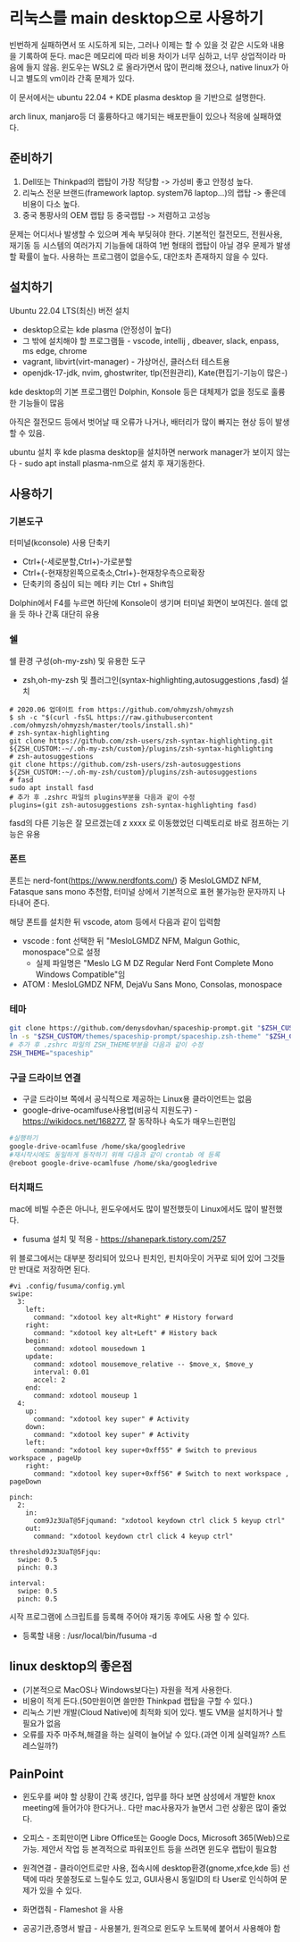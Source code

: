 # 리눅스를 main desktop으로 사용하기

빈번하게 실패하면서 또 시도하게 되는, 그러나 이제는 할 수 있을 것 같은 시도와 내용을 기록하여 둔다. mac은 메모리에 따라 비용 차이가 너무 심하고, 너무 상업적이라 마음에 들지 않음. 윈도우는 WSL2 로 올라가면서 많이 편리해 졌으나, native linux가 아니고 별도의 vm이라 간혹 문제가 있다.

이 문서에서는 ubuntu 22.04 + KDE plasma desktop 을 기반으로 설명한다.

arch linux, manjaro등 더 훌륭하다고 얘기되는 배포판들이 있으나 적응에 실패하였다.

## 준비하기

1. Dell또는 Thinkpad의 랩탑이 가장 적당함 -> 가성비 좋고 안정성 높다.
2. 리눅스 전문 브랜드(framework laptop. system76 laptop...)의 랩탑 -> 좋은데 비용이 다소 높다.
3. 중국 통팡사의 OEM 랩탑 등 중국랩탑 -> 저렴하고 고성능

문제는 어디서나 발생할 수 있으며 계속 부딪혀야 한다.
기본적인 절전모드, 전원사용, 재기동 등 시스템의 여러가지 기능들에 대하여 1번 형태의 랩탑이 아닐 경우 문제가 발생할 확률이 높다.
사용하는 프로그램이 없을수도, 대안조차 존재하지 않을 수 있다.

## 설치하기

Ubuntu 22.04 LTS(최신) 버전 설치
- desktop으로는 kde plasma (안정성이 높다)
- 그 밖에 설치해야 할 프로그램들 - vscode, intellij , dbeaver, slack, enpass, ms edge, chrome
- vagrant, libvirt(virt-manager) - 가상머신, 클러스터 테스트용
- openjdk-17-jdk, nvim, ghostwriter, tlp(전원관리), Kate(편집기-기능이 많은-)

kde desktop의 기본 프로그램인 Dolphin, Konsole 등은 대체제가 없을 정도로 훌륭한 기능들이 많음

아직은 절전모드 등에서 벗어날 때 오류가 나거나, 배터리가 많이 빠지는 현상 등이 발생할 수 있음.

ubuntu 설치 후 kde plasma desktop을 설치하면 nerwork manager가 보이지 않는다 - sudo apt install plasma-nm으로 설치 후 재기동한다.

## 사용하기

### 기본도구

터미널(kconsole) 사용 단축키
- Ctrl+(-세로분할,Ctrl+)-가로분할
- Ctrl+{-현재창왼쪽으로축소,Ctrl+}-현재창우측으로확장
- 단축키의 중심이 되는 메타 키는 Ctrl + Shift임

Dolphin에서 F4를 누르면 하단에 Konsole이 생기며 터미널 화면이 보여진다. 쓸데 없을 듯 하나 간혹 대단히 유용


### 쉘

쉘 환경 구성(oh-my-zsh) 및 유용한 도구
- zsh,oh-my-zsh 및 플러그인(syntax-highlighting,autosuggestions
,fasd) 설치

```
# 2020.06 업데이트 from https://github.com/ohmyzsh/ohmyzsh
$ sh -c "$(curl -fsSL https://raw.githubusercontent .com/ohmyzsh/ohmyzsh/master/tools/install.sh)"
# zsh-syntax-highlighting
git clone https://github.com/zsh-users/zsh-syntax-highlighting.git ${ZSH_CUSTOM:-~/.oh-my-zsh/custom}/plugins/zsh-syntax-highlighting
# zsh-autosuggestions
git clone https://github.com/zsh-users/zsh-autosuggestions ${ZSH_CUSTOM:-~/.oh-my-zsh/custom}/plugins/zsh-autosuggestions
# fasd
sudo apt install fasd
# 추가 후 .zshrc 파일의 plugins부분을 다음과 같이 수정
plugins=(git zsh-autosuggestions zsh-syntax-highlighting fasd)
```

fasd의 다른 기능은 잘 모르겠는데 z xxxx 로 이동했었던 디렉토리로 바로 점프하는 기능은 유용

### 폰트

폰트는 nerd-font(https://www.nerdfonts.com/) 중 MesloLGMDZ NFM, Fatasque sans mono 추천함, 터미널 상에서 기본적으로 표현 불가능한 문자까지 나타내어 준다.

해당 폰트를 설치한 뒤 vscode, atom 등에서 다음과 같이 입력함

- vscode : font 선택한 뒤 "MesloLGMDZ NFM, Malgun Gothic, monospace"으로 설정
  - 실제 파일명은 "Meslo LG M DZ Regular Nerd Font Complete Mono Windows Compatible"임
- ATOM : MesloLGMDZ NFM, DejaVu Sans Mono, Consolas, monospace


### 테마

```zsh
git clone https://github.com/denysdovhan/spaceship-prompt.git "$ZSH_CUSTOM/themes/spaceship-prompt"
ln -s "$ZSH_CUSTOM/themes/spaceship-prompt/spaceship.zsh-theme" "$ZSH_CUSTOM/themes/spaceship.zsh-theme"
# 추가 후 .zshrc 파일의 ZSH_THEME부분을 다음과 같이 수정
ZSH_THEME="spaceship"
```

### 구글 드라이브 연결

- 구글 드라이브 쪽에서 공식적으로 제공하는 Linux용 클라이언트는 없음
- google-drive-ocamlfuse사용법(비공식 지원도구) - https://wikidocs.net/168277, 잘 동작하나 속도가 매우느린편임

```zsh
#실행하기
google-drive-ocamlfuse /home/ska/googledrive
#재시작시에도 동일하게 동작하기 위해 다음과 같이 crontab 에 등록
@reboot google-drive-ocamlfuse /home/ska/googledrive
```


### 터치패드

mac에 비빌 수준은 아니나, 윈도우에서도 많이 발전했듯이 Linux에서도 많이 발전했다.

- fusuma 설치 및 적용 - https://shanepark.tistory.com/257

위 블로그에서는 대부분 정리되어 있으나 핀치인, 핀치아웃이 거꾸로 되어 있어 그것들만 반대로 저장하면 된다.

```
#vi .config/fusuma/config.yml
swipe:
  3:
    left:
      command: "xdotool key alt+Right" # History forward
    right:
      command: "xdotool key alt+Left" # History back
    begin:
      command: xdotool mousedown 1
    update:
      command: xdotool mousemove_relative -- $move_x, $move_y
      interval: 0.01
      accel: 2
    end:
      command: xdotool mouseup 1
  4:
    up:
      command: "xdotool key super" # Activity
    down:
      command: "xdotool key super" # Activity
    left:
      command: "xdotool key super+0xff55" # Switch to previous workspace , pageUp
    right:
      command: "xdotool key super+0xff56" # Switch to next workspace , pageDown

pinch:
  2:
    in:
      com9Jz3UaT@5Fjqumand: "xdotool keydown ctrl click 5 keyup ctrl"
    out:
      command: "xdotool keydown ctrl click 4 keyup ctrl"

threshold9Jz3UaT@5Fjqu:
  swipe: 0.5
  pinch: 0.3

interval:
  swipe: 0.5
  pinch: 0.5
```

시작 프로그램에 스크립트를 등록해 주어야 재기동 후에도 사용 할 수 있다.
- 등록할 내용 : /usr/local/bin/fusuma -d


## linux desktop의 좋은점

- (기본적으로 MacOS나 Windows보다는) 자원을 적게 사용한다.
- 비용이 적게 든다.(50만원이면 쓸만한 Thinkpad 랩탑을 구할 수 있다.)
- 리눅스 기반 개발(Cloud Native)에 최적화 되어 있다. 별도 VM을 설치하거나 할 필요가 없음
- 오류를 자주 마주쳐,해결을 하는 실력이 늘어날 수 있다.(과연 이게 실력일까? 스트레스일까?)

## PainPoint

- 윈도우를 써야 할 상황이 간혹 생긴다, 업무를 하다 보면 삼성에서 개발한 knox meeting에 들어가야 한다거나.. 다만 mac사용자가 늘면서 그런 상황은 많이 줄었다.

- 오피스 - 조회만이면 Libre Office또는 Google Docs, Microsoft 365(Web)으로 가능. 제안서 작업 등 본격적으로 파워포인트 등을 쓰려면 윈도우 랩탑이 필요함

- 원격연결 - 클라이언트로만 사용, 접속시에 desktop환경(gnome,xfce,kde 등) 선택에 따라 못쓸정도로 느릴수도 있고, GUI사용시 동일ID의 타 User로 인식하여 문제가 있을 수 있다.

- 화면캡춰 - Flameshot 을 사용

- 공공기관,증명서 발급 - 사용불가, 원격으로 윈도우 노트북에 붙어서 사용해야 함
